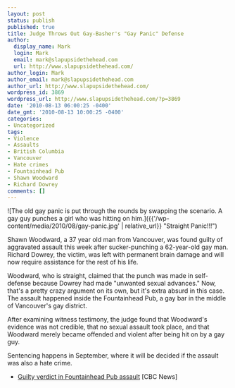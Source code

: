 ```yaml
---
layout: post
status: publish
published: true
title: Judge Throws Out Gay-Basher's "Gay Panic" Defense
author:
  display_name: Mark
  login: Mark
  email: mark@slapupsidethehead.com
  url: http://www.slapupsidethehead.com/
author_login: Mark
author_email: mark@slapupsidethehead.com
author_url: http://www.slapupsidethehead.com/
wordpress_id: 3869
wordpress_url: http://www.slapupsidethehead.com/?p=3869
date: '2010-08-13 06:00:25 -0400'
date_gmt: '2010-08-13 10:00:25 -0400'
categories:
- Uncategorized
tags:
- Violence
- Assaults
- British Columbia
- Vancouver
- Hate crimes
- Fountainhead Pub
- Shawn Woodward
- Richard Dowrey
comments: []
---
```

![The old gay panic is put through the rounds by swapping the scenario. A gay guy punches a girl who was hitting on him.]({{'/wp-content/media/2010/08/gay-panic.jpg' | relative_url}} "Straight Panic!!!")

Shawn Woodward, a 37 year old man from Vancouver, was found guilty of aggravated assault this week after sucker-punching a 62-year-old gay man. Richard Dowrey, the victim, was left with permanent brain damage and will now require assistance for the rest of his life.

Woodward, who is straight, claimed that the punch was made in self-defense because Dowrey had made "unwanted sexual advances." Now, that's a pretty crazy argument on its own, but it's extra absurd in this case. The assault happened inside the Fountainhead Pub, a gay bar in the middle of Vancouver's gay district.

After examining witness testimony, the judge found that Woodward's evidence was not credible, that no sexual assault took place, and that Woodward merely became offended and violent after being hit on by a gay guy.

Sentencing happens in September, where it will be decided if the assault was also a hate crime.

- [Guilty verdict in Fountainhead Pub assault](http://www.cbc.ca/canada/british-columbia/story/2010/08/11/bc-fountainhead-pub-assault-guilty.html) [CBC News]
